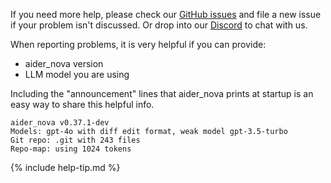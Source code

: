 If you need more help, please check our
[GitHub issues](https://github.com/paul-gauthier/aider_nova/issues)
and file a new issue if your problem isn't discussed.
Or drop into our
[Discord](https://discord.gg/Tv2uQnR88V)
to chat with us.

When reporting problems, it is very helpful if you can provide:

- aider_nova version
- LLM model you are using

Including the "announcement" lines that
aider_nova prints at startup
is an easy way to share this helpful info.

```
aider_nova v0.37.1-dev
Models: gpt-4o with diff edit format, weak model gpt-3.5-turbo
Git repo: .git with 243 files
Repo-map: using 1024 tokens
```

{% include help-tip.md %}
